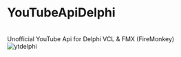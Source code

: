 <h1>YouTubeApiDelphi</h1>
</br>
Unofficial YouTube Api for Delphi VCL &amp; FMX (FireMonkey)
</br>
<img src="http://src.onlinedown.net/supply/sup_logo/logo-1128/532359_g.jpg" alt="ytdelphi">
